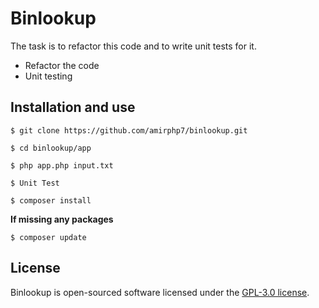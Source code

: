 # Binlookup
The task is to refactor this code and to write unit tests for it.

<ul>
    <li>Refactor the code</li>
    <li>Unit testing</li>
</ul>

## Installation and use

```
$ git clone https://github.com/amirphp7/binlookup.git
```
```
$ cd binlookup/app
```
```
$ php app.php input.txt
```
```
$ Unit Test
```
```
$ composer install
```
**If missing any packages**
```
$ composer update
```

## License
Binlookup is open-sourced software licensed under the [GPL-3.0 license](https://opensource.org/licenses/GPL-3.0).


